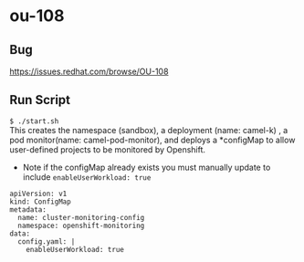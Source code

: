 # ou-108

## Bug
https://issues.redhat.com/browse/OU-108

## Run Script 
`$ ./start.sh` </br>
This creates the namespace (sandbox), a deployment (name: camel-k) , a pod monitor(name: camel-pod-monitor), and deploys a *configMap to allow user-defined projects to be monitored by Openshift. </br>

* Note if the configMap already exists you must manually update to include `enableUserWorkload: true`

```
apiVersion: v1
kind: ConfigMap
metadata:
  name: cluster-monitoring-config
  namespace: openshift-monitoring
data:
  config.yaml: |
    enableUserWorkload: true 
```

